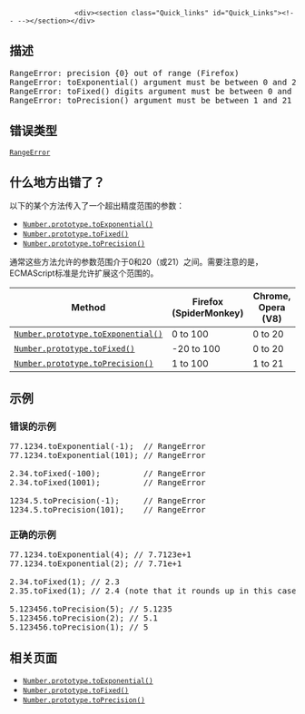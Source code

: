 
                
                  
                    <div><section class="Quick_links" id="Quick_Links"><!-- --></section></div>

<h2 id="&#x63CF;&#x8FF0;">&#x63CF;&#x8FF0;</h2>

<pre class="syntaxbox">RangeError: precision {0} out of range (Firefox)
RangeError: toExponential() argument must be between 0 and 20 (Chrome)
RangeError: toFixed() digits argument must be between 0 and 20 (Chrome)
RangeError: toPrecision() argument must be between 1 and 21 (Chrome)
</pre>

<h2 id="&#x9519;&#x8BEF;&#x7C7B;&#x578B;">&#x9519;&#x8BEF;&#x7C7B;&#x578B;</h2>

<p><a title="RangeError&#x5BF9;&#x8C61;&#x6807;&#x660E;&#x4E00;&#x4E2A;&#x9519;&#x8BEF;&#xFF0C;&#x5F53;&#x4E00;&#x4E2A;&#x503C;&#x4E0D;&#x5728;&#x5176;&#x6240;&#x5141;&#x8BB8;&#x7684;&#x8303;&#x56F4;&#x6216;&#x8005;&#x96C6;&#x5408;&#x4E2D;&#x3002;" href="/zh-CN/docs/Web/JavaScript/Reference/Global_Objects/RangeError"><code>RangeError</code></a></p>

<h2 id="&#x4EC0;&#x4E48;&#x5730;&#x65B9;&#x51FA;&#x9519;&#x4E86;&#xFF1F;">&#x4EC0;&#x4E48;&#x5730;&#x65B9;&#x51FA;&#x9519;&#x4E86;&#xFF1F;</h2>

<p>&#x4EE5;&#x4E0B;&#x7684;&#x67D0;&#x4E2A;&#x65B9;&#x6CD5;&#x4F20;&#x5165;&#x4E86;&#x4E00;&#x4E2A;&#x8D85;&#x51FA;&#x7CBE;&#x5EA6;&#x8303;&#x56F4;&#x7684;&#x53C2;&#x6570;&#xFF1A;</p>

<ul>
 <li><a title="toExponential() &#x65B9;&#x6CD5;&#x4EE5;&#x6307;&#x6570;&#x8868;&#x793A;&#x6CD5;&#x8FD4;&#x56DE;&#x8BE5;&#x6570;&#x503C;&#x5B57;&#x7B26;&#x4E32;&#x8868;&#x793A;&#x5F62;&#x5F0F;&#x3002;" href="/zh-CN/docs/Web/JavaScript/Reference/Global_Objects/Number/toExponential"><code>Number.prototype.toExponential()</code></a></li>
 <li><a title="toFixed() &#x65B9;&#x6CD5;&#x4F7F;&#x7528;&#x5B9A;&#x70B9;&#x8868;&#x793A;&#x6CD5;&#x6765;&#x683C;&#x5F0F;&#x5316;&#x4E00;&#x4E2A;&#x6570;&#x3002;" href="/zh-CN/docs/Web/JavaScript/Reference/Global_Objects/Number/toFixed"><code>Number.prototype.toFixed()</code></a></li>
 <li><a title="toPrecision() &#x65B9;&#x6CD5;&#x4EE5;&#x6307;&#x5B9A;&#x7684;&#x7CBE;&#x5EA6;&#x8FD4;&#x56DE;&#x8BE5;&#x6570;&#x503C;&#x5BF9;&#x8C61;&#x7684;&#x5B57;&#x7B26;&#x4E32;&#x8868;&#x793A;&#x3002;" href="/zh-CN/docs/Web/JavaScript/Reference/Global_Objects/Number/toPrecision"><code>Number.prototype.toPrecision()</code></a></li>
</ul>

<p>&#x901A;&#x5E38;&#x8FD9;&#x4E9B;&#x65B9;&#x6CD5;&#x5141;&#x8BB8;&#x7684;&#x53C2;&#x6570;&#x8303;&#x56F4;&#x4ECB;&#x4E8E;0&#x548C;20&#xFF08;&#x6216;21&#xFF09;&#x4E4B;&#x95F4;&#x3002;&#x9700;&#x8981;&#x6CE8;&#x610F;&#x7684;&#x662F;&#xFF0C;ECMAScript&#x6807;&#x51C6;&#x662F;&#x5141;&#x8BB8;&#x6269;&#x5C55;&#x8FD9;&#x4E2A;&#x8303;&#x56F4;&#x7684;&#x3002;</p>

<table class="standard-table">
 <thead>
  <tr>
   <th scope="col">Method</th>
   <th scope="col">Firefox (SpiderMonkey)</th>
   <th scope="col">Chrome, Opera (V8)</th>
  </tr>
 </thead>
 <tbody>
  <tr>
   <td><a title="toExponential() &#x65B9;&#x6CD5;&#x4EE5;&#x6307;&#x6570;&#x8868;&#x793A;&#x6CD5;&#x8FD4;&#x56DE;&#x8BE5;&#x6570;&#x503C;&#x5B57;&#x7B26;&#x4E32;&#x8868;&#x793A;&#x5F62;&#x5F0F;&#x3002;" href="/zh-CN/docs/Web/JavaScript/Reference/Global_Objects/Number/toExponential"><code>Number.prototype.toExponential()</code></a></td>
   <td>0 to 100</td>
   <td>0 to 20</td>
  </tr>
  <tr>
   <td><a title="toFixed() &#x65B9;&#x6CD5;&#x4F7F;&#x7528;&#x5B9A;&#x70B9;&#x8868;&#x793A;&#x6CD5;&#x6765;&#x683C;&#x5F0F;&#x5316;&#x4E00;&#x4E2A;&#x6570;&#x3002;" href="/zh-CN/docs/Web/JavaScript/Reference/Global_Objects/Number/toFixed"><code>Number.prototype.toFixed()</code></a></td>
   <td>-20 to 100</td>
   <td>0 to 20</td>
  </tr>
  <tr>
   <td><a title="toPrecision() &#x65B9;&#x6CD5;&#x4EE5;&#x6307;&#x5B9A;&#x7684;&#x7CBE;&#x5EA6;&#x8FD4;&#x56DE;&#x8BE5;&#x6570;&#x503C;&#x5BF9;&#x8C61;&#x7684;&#x5B57;&#x7B26;&#x4E32;&#x8868;&#x793A;&#x3002;" href="/zh-CN/docs/Web/JavaScript/Reference/Global_Objects/Number/toPrecision"><code>Number.prototype.toPrecision()</code></a></td>
   <td>1 to 100</td>
   <td>1 to 21</td>
  </tr>
 </tbody>
</table>

<h2 id="&#x793A;&#x4F8B;">&#x793A;&#x4F8B;</h2>

<h3 id="&#x9519;&#x8BEF;&#x7684;&#x793A;&#x4F8B;">&#x9519;&#x8BEF;&#x7684;&#x793A;&#x4F8B;</h3>

<pre class="brush: js example-bad">77.1234.toExponential(-1);  // RangeError
77.1234.toExponential(101); // RangeError

2.34.toFixed(-100);         // RangeError 
2.34.toFixed(1001);         // RangeError 

1234.5.toPrecision(-1);     // RangeError
1234.5.toPrecision(101);    // RangeError
</pre>

<h3 id="&#x6B63;&#x786E;&#x7684;&#x793A;&#x4F8B;">&#x6B63;&#x786E;&#x7684;&#x793A;&#x4F8B;</h3>

<pre class="brush: js example-good">77.1234.toExponential(4); // 7.7123e+1
77.1234.toExponential(2); // 7.71e+1

2.34.toFixed(1); // 2.3
2.35.toFixed(1); // 2.4 (note that it rounds up in this case)

5.123456.toPrecision(5); // 5.1235
5.123456.toPrecision(2); // 5.1
5.123456.toPrecision(1); // 5
</pre>

<h2 id="&#x76F8;&#x5173;&#x9875;&#x9762;">&#x76F8;&#x5173;&#x9875;&#x9762;</h2>

<ul>
 <li><a title="toExponential() &#x65B9;&#x6CD5;&#x4EE5;&#x6307;&#x6570;&#x8868;&#x793A;&#x6CD5;&#x8FD4;&#x56DE;&#x8BE5;&#x6570;&#x503C;&#x5B57;&#x7B26;&#x4E32;&#x8868;&#x793A;&#x5F62;&#x5F0F;&#x3002;" href="/zh-CN/docs/Web/JavaScript/Reference/Global_Objects/Number/toExponential"><code>Number.prototype.toExponential()</code></a></li>
 <li><a title="toFixed() &#x65B9;&#x6CD5;&#x4F7F;&#x7528;&#x5B9A;&#x70B9;&#x8868;&#x793A;&#x6CD5;&#x6765;&#x683C;&#x5F0F;&#x5316;&#x4E00;&#x4E2A;&#x6570;&#x3002;" href="/zh-CN/docs/Web/JavaScript/Reference/Global_Objects/Number/toFixed"><code>Number.prototype.toFixed()</code></a></li>
 <li><a title="toPrecision() &#x65B9;&#x6CD5;&#x4EE5;&#x6307;&#x5B9A;&#x7684;&#x7CBE;&#x5EA6;&#x8FD4;&#x56DE;&#x8BE5;&#x6570;&#x503C;&#x5BF9;&#x8C61;&#x7684;&#x5B57;&#x7B26;&#x4E32;&#x8868;&#x793A;&#x3002;" href="/zh-CN/docs/Web/JavaScript/Reference/Global_Objects/Number/toPrecision"><code>Number.prototype.toPrecision()</code></a></li>
</ul>
                  
                
              